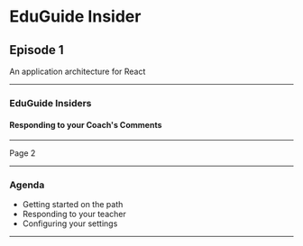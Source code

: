 # EduGuide Insider

## Episode 1

An application architecture for React

---

### EduGuide Insiders

#### Responding to your Coach's Comments

---

Page 2

---

### Agenda

* Getting started on the path
* Responding to your teacher
* Configuring your settings

---
